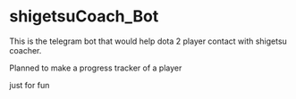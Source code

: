 # shigetsuCoach_Bot

This is the telegram bot that would help dota 2 player contact with shigetsu coacher.

Planned to make a progress tracker of a player

just for fun
